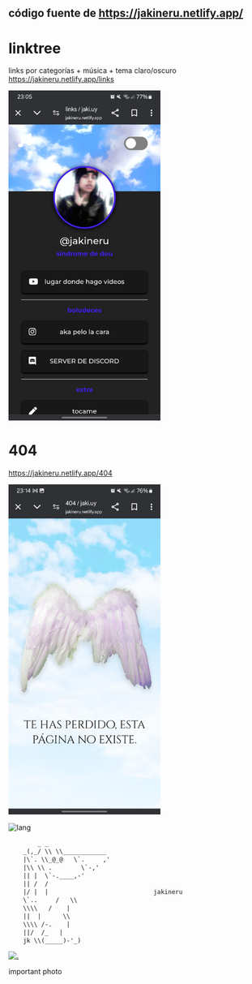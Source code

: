 ## código fuente de https://jakineru.netlify.app/

# linktree 
links por categorías + música + tema claro/oscuro
https://jakineru.netlify.app/links 

<img src="src/img/linktree.jpg" alt="links" width="300">

# 404
https://jakineru.netlify.app/404 

<img src="src/img/404.jpg" alt="404" width="300">


![lang](https://github-readme-stats.vercel.app/api/top-langs/?username=jakineru&layout=compact&theme=radical)

```
        _ _
    _(,_/ \\ \\____________
    |\`. \\_@_@   \`.     ,'
    |\\ \\ .        \`-,'
    || |  \`-.____,-'
    || /  /
    |/ |  |                             jakineru
    \`..     /   \\
    \\\\   /    |
    ||  |      \\
    \\\\ /-.    |
    ||/  /_   |
    jk \\(_____)-'_)
```


[![.](https://i.pinimg.com/564x/af/b3/90/afb3904502bac49452e8f4ef9e8617e7.jpg)](https://open.spotify.com/track/3CaUrp1M3f4mDNI2IBbodz?si=9599ddb7e3854f03)

important photo

